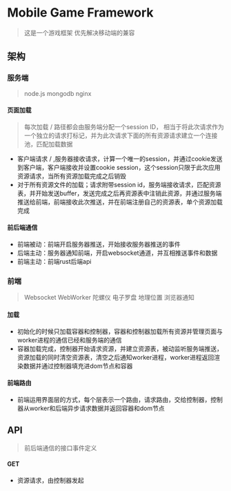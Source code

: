 # Mobile Game Framework

> 这是一个游戏框架  优先解决移动端的兼容

## 架构

### 服务端
> node.js mongodb nginx
#### 页面加载
> 每次加载 / 路径都会由服务端分配一个session ID， 相当于将此次请求作为一个独立的请求打标记，并为此次请求下面的所有资源请求建立一个连接池，匹配加载数据
* 客户端请求 / ,服务器接收请求，计算一个唯一的session，并通过cookie发送到客户端，客户端接收并设置cookie session，这个session只限于此次应用资源请求，当所有资源加载完成之后销毁
* 对于所有资源文件的加载；请求附带session id，服务端接收请求，匹配资源表，并开始发送buffer，发送完成之后再资源表中注销此资源，并通过服务端推送给前端，前端接收此次推送，并在前端注册自己的资源表，单个资源加载完成
#### 前后端通信
* 前端被动：前端开启服务器推送，开始接收服务器推送的事件
* 后端主动：服务器通知前端，开启websocket通道，并互相推送事件和数据
* 前端主动：前端rust后端api

### 前端
> Websocket WebWorker 陀螺仪 电子罗盘 地理位置 浏览器通知
#### 加载
* 初始化的时候只加载容器和控制器，容器和控制器加载所有资源并管理页面与worker进程的通信已经和服务端的通信
* 容器加载完成，控制器开始请求资源，并建立资源表，被动监听服务端推送，资源加载的同时清空资源表，清空之后通知worker进程，worker进程返回渲染数据并通过控制器填充进dom节点和容器
#### 前端路由
* 前端运用界面层的方式，每个层表示一个路由，请求路由，交给控制器，控制器从worker和后端异步请求数据并返回容器和dom节点

## API
> 前后端通信的接口事件定义
#### GET
* 资源请求，由控制器发起
